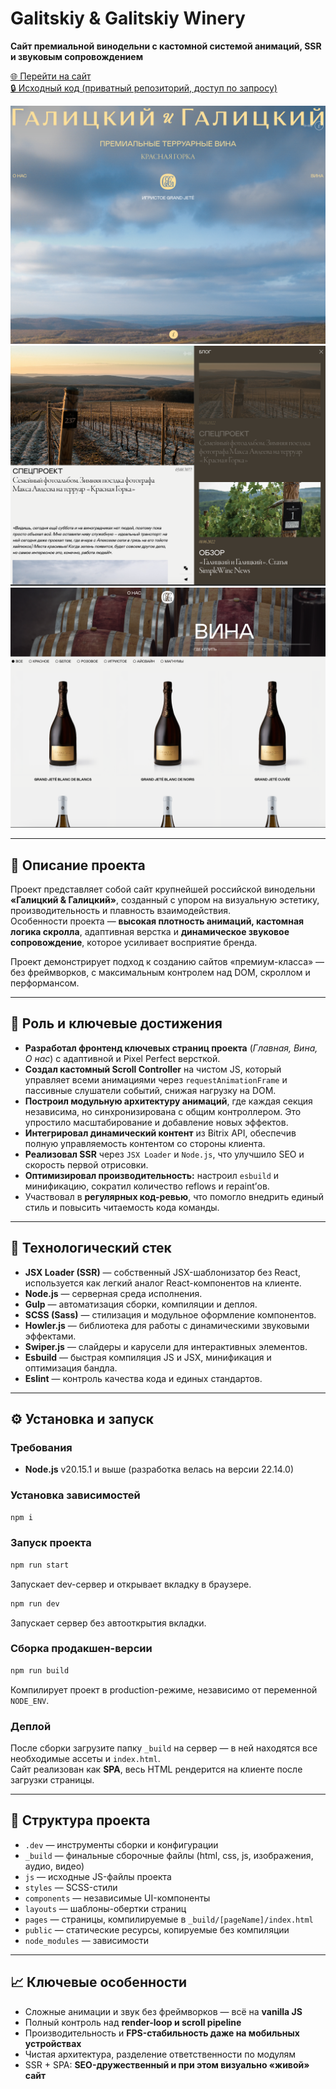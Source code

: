 # Galitskiy & Galitskiy Winery  
**Сайт премиальной винодельни с кастомной системой анимаций, SSR и звуковым сопровождением**

[🌐 Перейти на сайт](https://galitskiy-galitskiy.ru/)  
[🔒 Исходный код (приватный репозиторий, доступ по запросу)](https://github.com/Yaroslav-Chertov/galitskiy-and-galitskiy)

![](./Screenshot_readme.png)
![](./Screenshot_readme_about_us.png)
![](./Screenshot_readme_wines.png)

---

## 🧭 Описание проекта

Проект представляет собой сайт крупнейшей российской винодельни **«Галицкий & Галицкий»**, созданный с упором на визуальную эстетику, производительность и плавность взаимодействия.  
Особенности проекта — **высокая плотность анимаций, кастомная логика скролла**, адаптивная верстка и **динамическое звуковое сопровождение**, которое усиливает восприятие бренда.  

Проект демонстрирует подход к созданию сайтов «премиум-класса» — без фреймворков, с максимальным контролем над DOM, скроллом и перформансом.

---

## 🚀 Роль и ключевые достижения

- **Разработал фронтенд ключевых страниц проекта** (*Главная, Вина, О нас*) с адаптивной и Pixel Perfect версткой.  
- **Создал кастомный Scroll Controller** на чистом JS, который управляет всеми анимациями через `requestAnimationFrame` и пассивные слушатели событий, снижая нагрузку на DOM.  
- **Построил модульную архитектуру анимаций**, где каждая секция независима, но синхронизирована с общим контроллером. Это упростило масштабирование и добавление новых эффектов.  
- **Интегрировал динамический контент** из Bitrix API, обеспечив полную управляемость контентом со стороны клиента.  
- **Реализовал SSR** через `JSX Loader` и `Node.js`, что улучшило SEO и скорость первой отрисовки.  
- **Оптимизировал производительность:** настроил `esbuild` и минификацию, сократил количество reflows и repaint’ов.  
- Участвовал в **регулярных код-ревью**, что помогло внедрить единый стиль и повысить читаемость кода команды.  

---

## 🧰 Технологический стек

- **JSX Loader (SSR)** — собственный JSX-шаблонизатор без React, используется как легкий аналог React-компонентов на клиенте.  
- **Node.js** — серверная среда исполнения.  
- **Gulp** — автоматизация сборки, компиляции и деплоя.  
- **SCSS (Sass)** — стилизация и модульное оформление компонентов.  
- **Howler.js** — библиотека для работы с динамическими звуковыми эффектами.  
- **Swiper.js** — слайдеры и карусели для интерактивных элементов.  
- **Esbuild** — быстрая компиляция JS и JSX, минификация и оптимизация бандла.  
- **Eslint** — контроль качества кода и единых стандартов.

---

## ⚙️ Установка и запуск

### Требования
- **Node.js** v20.15.1 и выше (разработка велась на версии 22.14.0)

### Установка зависимостей  
```bash
npm i
```

### Запуск проекта  
```bash
npm run start
```
Запускает dev-сервер и открывает вкладку в браузере.

```bash
npm run dev
```
Запускает сервер без автооткрытия вкладки.

### Сборка продакшен-версии  
```bash
npm run build
```
Компилирует проект в production-режиме, независимо от переменной `NODE_ENV`.

### Деплой  
После сборки загрузите папку `_build` на сервер — в ней находятся все необходимые ассеты и `index.html`.  
Сайт реализован как **SPA**, весь HTML рендерится на клиенте после загрузки страницы.

---

## 🧩 Структура проекта

- `.dev` — инструменты сборки и конфигурации  
- `_build` — финальные сборочные файлы (html, css, js, изображения, аудио, видео)  
- `js` — исходные JS-файлы проекта  
- `styles` — SCSS-стили  
- `components` — независимые UI-компоненты  
- `layouts` — шаблоны-обертки страниц  
- `pages` — страницы, компилируемые в `_build/[pageName]/index.html`  
- `public` — статические ресурсы, копируемые без компиляции  
- `node_modules` — зависимости  

---

## 📈 Ключевые особенности

- Сложные анимации и звук без фреймворков — всё на **vanilla JS**  
- Полный контроль над **render-loop и scroll pipeline**  
- Производительность и **FPS-стабильность даже на мобильных устройствах**  
- Чистая архитектура, разделение ответственности по модулям  
- SSR + SPA: **SEO-дружественный и при этом визуально «живой» сайт**

